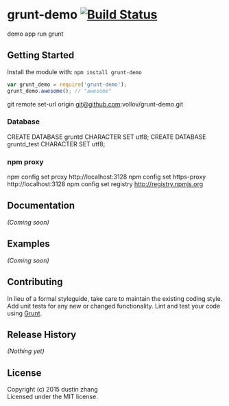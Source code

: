 # grunt-demo [![Build Status](https://secure.travis-ci.org/vollov/grunt-demo.png?branch=master)](http://travis-ci.org/vollov/grunt-demo)

demo app run grunt

## Getting Started
Install the module with: `npm install grunt-demo`

```javascript
var grunt_demo = require('grunt-demo');
grunt_demo.awesome(); // "awesome"
```
git remote set-url origin git@github.com:vollov/grunt-demo.git


### Database
CREATE DATABASE gruntd CHARACTER SET utf8;
CREATE DATABASE gruntd_test CHARACTER SET utf8;

### npm proxy
npm config set proxy http://localhost:3128
npm config set https-proxy http://localhost:3128
npm config set registry http://registry.npmjs.org

## Documentation
_(Coming soon)_

## Examples
_(Coming soon)_

## Contributing
In lieu of a formal styleguide, take care to maintain the existing coding style. Add unit tests for any new or changed functionality. Lint and test your code using [Grunt](http://gruntjs.com/).

## Release History
_(Nothing yet)_

## License
Copyright (c) 2015 dustin zhang  
Licensed under the MIT license.
